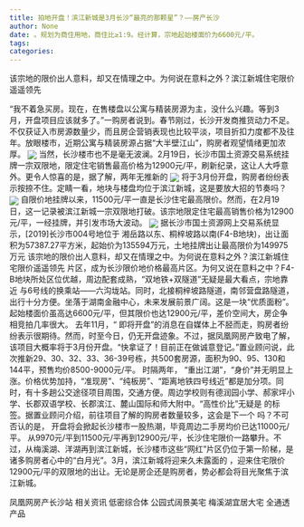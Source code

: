 ```yaml
---
title: 拍地开盘！滨江新城是3月长沙“最亮的那颗星”？——房产长沙
author: None
date: 。规划为商住用地，商住比≥1:9。经计算，宗地起始楼面价为6600元/平。
tags: 
categories: 
---
```

该宗地的限价出人意料，却又在情理之中。为何说在意料之外？滨江新城住宅限价遥遥领先
<!-- more -->
“我不着急买房。现在，在售楼盘以公寓与精装房源为主，没什么兴趣。等到3月，开盘项目应该就多了。”一购房者说到。春节刚过，长沙开发商推货动力不足。不仅获证入市房源数量少，而且房企营销表现也比较平淡，项目折扣力度都不及往年。放眼楼市，近期公寓与精装房源占据“大半壁江山”，购房者观望情绪更加浓厚。
<img align="center" border="0" src="//s2.ifengimg.com/2019/02/20/22917e4ca585d51938e36060a651ed3b.png" />
当然，长沙楼市也不是毫无波澜。2月19日，长沙市国土资源交易系统挂牌一宗双限地，限定住宅销售最高价格为12900元/平，刷新纪录，这让人大呼意外。更令人惊喜的是，据了解，两年无推新的
<img align="center" border="0" src="//s1.ifengimg.com/2019/02/20/5ee1c8c18f41c2388487f5d4d3e88590.jpg" />
将于3月份开盘，购房者纷纷表示按捺不住。定睛一看，地块与楼盘均位于滨江新城，这是要放大招的节奏吗？
<img align="center" border="0" src="//s1.ifengimg.com/2019/02/20/e6dd4b62243bbd751cad97ed7e5ed0e6.jpg" />
自限价地挂牌以来，11500元/平一直是长沙住宅最高限价。然而，在2月19日，这一记录被滨江新城一宗双限地打破。该宗地限定住宅最高销售价格为12900元/平，一经挂牌，并引发市场大波动。
<img align="center" border="0" src="//s1.ifengimg.com/2019/02/20/9454712c18093d5f0cd3a1d4fe45696d.jpg" />
据长沙市国土资源网上交易系统显示，[2019]长沙市004号地位于
湘岳路以东、桐梓坡路以南(F4-B地块)，出让面积为57387.27平方米，起始价为135594万元，土地挂牌出让最高限价为149975万元
该宗地的限价出人意料，却又在情理之中。为何说在意料之外？滨江新城住宅限价遥遥领先
片区，成为长沙限价地价格最高片区。为何又说在意料之中？F4-B地块所处区位优越，周边配套成熟，“双地铁+双隧道”无疑是最大看点，宗地靠近
与6号线的换乘站——六沟垅站。同时，北接桐梓坡路隧道，南邻营盘路隧道，出行十分方便。坐落于湖南金融中心，未来发展前景广阔。这是一块“优质面粉”。起始楼面价虽高达6600元/平，但其限价也达12900元/平，差价空间大，房企争相竞拍几率很大。
去年11月，“
即将开盘”的消息在自媒体上不胫而走，购房者纷纷表示很期待。然而，时至今日，仍无开盘迹象。不过，据凤凰网房产致电了解，该项目大概率将于3月份开盘。“快拿证了！目前正在做诚意登记。”置业顾问说，此次推新29、30、32、33、36-39号栋，共500套房源，面积为90、95、130和144平，预售均价8500-9000元/平。
时隔两年，
“重出江湖”，“身价”并无明显上涨。价格优势加持，“准现房”、“纯板房”、“距离地铁四号线近”都是加分项。同时，有十多趟公交途径项目周围，交通方便。周边学校则有德润园小学、郝家坪小学、长郡双语学校、长郡滨江、麓山国际和师大附中。“高性价比”无疑是
的标签。据置业顾问介绍，前往项目了解的购房者数量较多，这会是下一个
吗？不可否认的是，
开盘将会掀起长沙楼市一股热潮，毕竟周边二手房均价已达11000元/平。
从9970元/平到11500元/平再到12900元/平，长沙住宅限价一路攀升。不过，从梅溪湖、洋湖再到滨江新城，长沙楼市这些“网红”片区仍位于第一阶梯，是诸多购房者心中的“白月光”。3月，滨江新城将迎来久未露面的
，迎来住宅限价12900元/平的双限地的出让。无论是房企还是购房者，势必都会将目光聚焦于滨江新城。
                        
                        
                        
                        
                                        
                    
                    
                
                    
                    
                    
                
                    
                
凤凰网房产长沙站
相关资讯
低密综合体
公园式阔景美宅
梅溪湖宜居大宅
全通透产品
	                        
	                    
	                        
	                    
